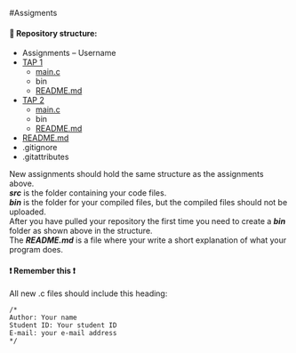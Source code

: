 #Assigments

#### :open_file_folder: Repository structure:
-	Assignments – Username
  -	[TAP 1](TAP_1)
    - [main.c](TAP_1/main.c)
    -	bin
    -	[README.md](TAP_1/README.md)
  -	[TAP 2](TAP_2)
    -	[main.c](TAP_2/main.c)
    -	bin
    -	[README.md](TAP_2/README.md)
-	[README.md](README.md)
-	.gitignore
-	.gitattributes

New assignments should hold the same structure as the assignments above.<br />
***src*** is the folder containing your code files.<br />
***bin*** is the folder for your compiled files, but the compiled files should not be uploaded.<br />
After you have pulled your repository the first time you need to create a ***bin*** folder as shown above in the structure.<br />
The ***README.md*** is a file where your write a short explanation of what your program does.<br />

#### :heavy_exclamation_mark: Remember this :heavy_exclamation_mark:
All new .c files should include this heading:
```clang
/*
Author: Your name
Student ID: Your student ID
E-mail: your e-mail address
*/

```
